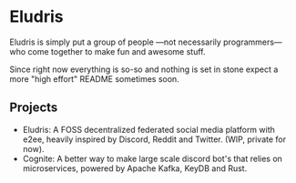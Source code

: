 # Eludris

Eludris is simply put a group of people —not necessarily programmers— who come
together to make fun and awesome stuff.

Since right now everything is so-so and nothing is set in stone expect a more
"high effort" README sometimes soon.

## Projects

- Eludris: A FOSS decentralized federated social media platform with e2ee, heavily
inspired by Discord, Reddit and Twitter. (WIP, private for now).
- Cognite: A better way to make large scale discord bot's that relies on microservices,
powered by Apache Kafka, KeyDB and Rust.

